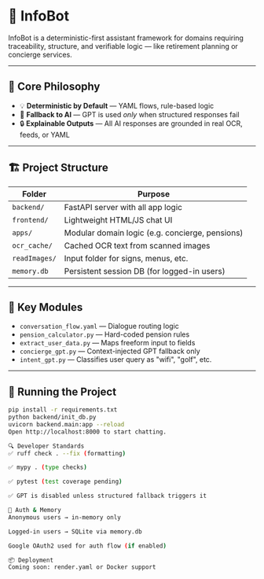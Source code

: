 # 🤖 InfoBot

InfoBot is a deterministic-first assistant framework for domains requiring traceability, structure, and verifiable logic — like retirement planning or concierge services.

---

## 🧠 Core Philosophy

- 💡 **Deterministic by Default** — YAML flows, rule-based logic
- 🔎 **Fallback to AI** — GPT is used *only* when structured responses fail
- 🔒 **Explainable Outputs** — All AI responses are grounded in real OCR, feeds, or YAML

---

## 🏗️ Project Structure

| Folder | Purpose |
|--------|---------|
| `backend/` | FastAPI server with all app logic |
| `frontend/` | Lightweight HTML/JS chat UI |
| `apps/` | Modular domain logic (e.g. concierge, pensions) |
| `ocr_cache/` | Cached OCR text from scanned images |
| `readImages/` | Input folder for signs, menus, etc. |
| `memory.db` | Persistent session DB (for logged-in users) |

---

## 🧩 Key Modules

- `conversation_flow.yaml` — Dialogue routing logic
- `pension_calculator.py` — Hard-coded pension rules
- `extract_user_data.py` — Maps freeform input to fields
- `concierge_gpt.py` — Context-injected GPT fallback only
- `intent_gpt.py` — Classifies user query as "wifi", "golf", etc.

---

## 🚀 Running the Project

```bash
pip install -r requirements.txt
python backend/init_db.py
uvicorn backend.main:app --reload
Open http://localhost:8000 to start chatting.

🔍 Developer Standards
✅ ruff check . --fix (formatting)

✅ mypy . (type checks)

✅ pytest (test coverage pending)

✅ GPT is disabled unless structured fallback triggers it

🔐 Auth & Memory
Anonymous users → in-memory only

Logged-in users → SQLite via memory.db

Google OAuth2 used for auth flow (if enabled)

📦 Deployment
Coming soon: render.yaml or Docker support